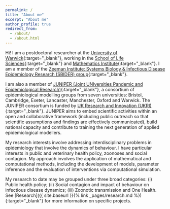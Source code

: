 ```yaml
---
permalink: /
title: "About me"
excerpt: "About me"
author_profile: true
redirect_from:
  - /about/
  - /about.html
---
```


[Warwick_link]: https://www2.warwick.ac.uk/
[SLS_link]: https://warwick.ac.uk/fac/sci/lifesci/
[WMI_link]: https://www2.warwick.ac.uk/fac/sci/maths/
[SBIDER_link]: https://www2.warwick.ac.uk/fac/cross_fac/zeeman_institute/
[MK-link]: https://www2.warwick.ac.uk/fac/sci/maths/people/staff/matt_keeling/

Hi! I am a postdoctoral researcher at the [University of Warwick][Warwick_link]{:target="_blank"}, working in the [School of Life Sciences][SLS_link]{:target="_blank"} and [Mathematics Institute][WMI_link]{:target="_blank"}. I am a member of the [Zeeman Institute: Systems Biology & Infectious Disease Epidemiology Research (SBIDER) group][SBIDER_link]{:target="_blank"}.

I am also a member of [JUNIPER (Joint UNIversities Pandemic and Epidemiological Research)](https://maths.org/juniper/){:target="_blank"}, a consortium of epidemiological modelling groups from seven universities: Bristol, Cambridge, Exeter, Lancaster, Manchester, Oxford and Warwick. The JUNIPER consortium is funded by [UK Research and Innovation (UKRI)](https://www.ukri.org){:target="_blank"}. JUNIPER aims to embed scientific activities within an open and collaborative framework (including public outreach so that scientific assumptions and findings are effectively communicated), build national capacity and contribute to training the next generation of applied epidemiological modellers.

My research interests involve addressing interdisciplinary problems in epidemiology that involve the dynamics of behaviour. I have particular interests in public and veterinary health policy, zoonoses and social contagion. My approach involves the application of mathematical and computational methods, including the development of models, parameter inference and the evaluation of interventions via computational simulation.

My research to date may be grouped under three broad categories: (i) Public health policy; (ii) Social contagion and impact of behaviour on infectious disease dynamics; (iii) Zoonotic transmission and One Health. See [Research]({{ site.baseurl }}{% link _pages/research.md %}){:target="_blank"} for more information on specific projects.
